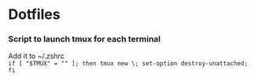 # Dotfiles

### Script to launch tmux for each terminal
Add it to ~/.zshrc\
`if [ "$TMUX" = "" ]; then tmux new \; set-option destroy-unattached; fi`

